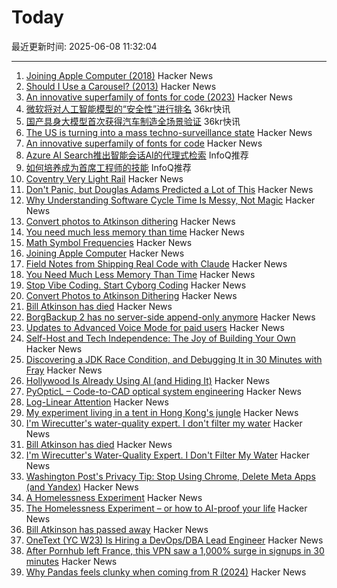 # Today

最近更新时间: 2025-06-08 11:32:04

--- 
1. [Joining Apple Computer (2018)](https://www.folklore.org/Joining_Apple_Computer.html) Hacker News
2. [Should I Use a Carousel? (2013)](https://shouldiuseacarousel.com/) Hacker News
3. [An innovative superfamily of fonts for code (2023)](https://monaspace.githubnext.com/) Hacker News
4. [微软将对人工智能模型的“安全性”进行排名](https://www.36kr.com/newsflashes/3327110608087558) 36kr快讯
5. [国产具身大模型首次获得汽车制造全场景验证](https://www.36kr.com/newsflashes/3327108908427781) 36kr快讯
6. [The US is turning into a mass techno-surveillance state](https://english.elpais.com/usa/2025-06-05/how-the-us-is-turning-into-a-mass-techno-surveillance-state.html) Hacker News
7. [An innovative superfamily of fonts for code](https://monaspace.githubnext.com/) Hacker News
8. [Azure AI Search推出智能会话AI的代理式检索](https://www.infoq.cn/article/gede83jNiZ7Qi59GkD0G) InfoQ推荐
9. [如何培养成为首席工程师的技能](https://www.infoq.cn/article/3DmjhPcG2KgAowupxIh9) InfoQ推荐
10. [Coventry Very Light Rail](https://www.coventry.gov.uk/coventry-light-rail) Hacker News
11. [Don't Panic, but Douglas Adams Predicted a Lot of This](https://krisstgabriel.substack.com/p/dont-panic-but-douglas-adams-predicted) Hacker News
12. [Why Understanding Software Cycle Time Is Messy, Not Magic](https://arxiv.org/abs/2503.05040) Hacker News
13. [Convert photos to Atkinson dithering](https://gazs.github.io/canvas-atkinson-dither/) Hacker News
14. [You need much less memory than time](https://blog.computationalcomplexity.org/2025/02/you-need-much-less-memory-than-time.html) Hacker News
15. [Math Symbol Frequencies](https://leancrew.com/all-this/2025/06/math-symbol-frequencies/) Hacker News
16. [Joining Apple Computer](https://www.folklore.org/Joining_Apple_Computer.html) Hacker News
17. [Field Notes from Shipping Real Code with Claude](https://diwank.space/field-notes-from-shipping-real-code-with-claude) Hacker News
18. [You Need Much Less Memory Than Time](https://blog.computationalcomplexity.org/2025/02/you-need-much-less-memory-than-time.html) Hacker News
19. [Stop Vibe Coding. Start Cyborg Coding](https://chaserabenn.medium.com/stop-vibe-coding-start-cyborg-coding-640f3e16c83e) Hacker News
20. [Convert Photos to Atkinson Dithering](https://gazs.github.io/canvas-atkinson-dither/) Hacker News
21. [Bill Atkinson has died](https://daringfireball.net/linked/2025/06/07/bill-atkinson-rip) Hacker News
22. [BorgBackup 2 has no server-side append-only anymore](https://github.com/borgbackup/borg/pull/8798) Hacker News
23. [Updates to Advanced Voice Mode for paid users](https://help.openai.com/en/articles/6825453-chatgpt-release-notes) Hacker News
24. [Self-Host and Tech Independence: The Joy of Building Your Own](https://www.ssp.sh/blog/self-host-self-independence/) Hacker News
25. [Discovering a JDK Race Condition, and Debugging It in 30 Minutes with Fray](https://aoli.al/blogs/jdk-bug/) Hacker News
26. [Hollywood Is Already Using AI (and Hiding It)](https://www.vulture.com/article/generative-ai-hollywood-movies-tv.html) Hacker News
27. [PyOpticL – Code-to-CAD optical system engineering](https://github.com/UMassIonTrappers/PyOpticL) Hacker News
28. [Log-Linear Attention](https://arxiv.org/abs/2506.04761) Hacker News
29. [My experiment living in a tent in Hong Kong's jungle](https://corentin.trebaol.com/Blog/8.+The+Homelessness+Experiment) Hacker News
30. [I'm Wirecutter's water-quality expert. I don't filter my water](https://www.nytimes.com/wirecutter/reviews/know-your-water-quality/) Hacker News
31. [Bill Atkinson has died](https://m.facebook.com/story.php?story_fbid=10238073579963378&id=1378467145) Hacker News
32. [I'm Wirecutter's Water-Quality Expert. I Don't Filter My Water](https://www.nytimes.com/wirecutter/reviews/know-your-water-quality/) Hacker News
33. [Washington Post's Privacy Tip: Stop Using Chrome, Delete Meta Apps (and Yandex)](https://tech.slashdot.org/story/25/06/07/035249/washington-posts-privacy-tip-stop-using-chrome-delete-metas-apps-and-yandex) Hacker News
34. [A Homelessness Experiment](https://corentin.trebaol.com/Blog/8.+The+Homelessness+Experiment) Hacker News
35. [The Homelessness Experiment – or how to AI-proof your life](https://corentin.trebaol.com/Blog/8.+The+Homelessness+Experiment) Hacker News
36. [Bill Atkinson has passed away](https://m.facebook.com/story.php?story_fbid=10238073579963378&id=1378467145) Hacker News
37. [OneText (YC W23) Is Hiring a DevOps/DBA Lead Engineer](https://jobs.ashbyhq.com/one-text/b95952a2-9bc2-4c3a-9da1-3dcc157b4a27) Hacker News
38. [After Pornhub left France, this VPN saw a 1,000% surge in signups in 30 minutes](https://mashable.com/article/proton-vpn-pornhub-france) Hacker News
39. [Why Pandas feels clunky when coming from R (2024)](https://www.sumsar.net/blog/pandas-feels-clunky-when-coming-from-r/) Hacker News

